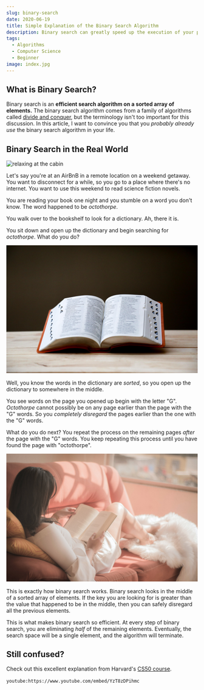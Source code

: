 ```yaml
---
slug: binary-search
date: 2020-06-19
title: Simple Explanation of the Binary Search Algorithm
description: Binary search can greatly speed up the execution of your programs
tags:
  - Algorithms
  - Computer Science
  - Beginner
image: index.jpg
---
```


## What is Binary Search?

Binary search is an **efficient search algorithm on a sorted array of
elements.** The binary search algorithm comes from a family of algorithms called
[divide and conquer](https://www.khanacademy.org/computing/computer-science/algorithms/merge-sort/a/divide-and-conquer-algorithms),
but the terminology isn't too important for this discussion. In this article, I
want to convince you that you _probably already use_ the binary search algorithm
in your life.

## Binary Search in the Real World

![relaxing at the cabin](relax.jpg)

Let's say you're at an AirBnB in a remote location on a weekend getaway. You
want to disconnect for a while, so you go to a place where there's no internet.
You want to use this weekend to read science fiction novels.

You are reading your book one night and you stumble on a word you don't know.
The word happened to be _octothorpe_.

You walk over to the bookshelf to look for a dictionary. Ah, there it is.

You sit down and open up the dictionary and begin searching for _octothorpe_.
What do you do?

![dictionary](dictionary.jpg)

Well, you know the words in the dictionary are _sorted_, so you open up the
dictionary to somewhere in the middle.

You see words on the page you opened up begin with the letter "G". _Octothorpe_
cannot possibly be on any page earlier than the page with the "G" words. So you
_completely disregard_ the pages earlier than the one with the "G" words.

What do you do next? You repeat the process on the remaining pages _after_ the
page with the "G" words. You keep repeating this process until you have found
the page with "octothorpe".

![lady reading on couch](reading.jpg)

This is exactly how binary search works. Binary search looks in the middle of a
sorted array of elements. If the key you are looking for is greater than the
value that happened to be in the middle, then you can safely disregard all the
previous elements.

This is what makes binary search so efficient. At every step of binary search,
you are eliminating _half_ of the remaining elements. Eventually, the search
space will be a single element, and the algorithm will terminate.

## Still confused?

Check out this excellent explanation from Harvard's
[CS50 course](https://www.edx.org/course/cs50s-introduction-to-computer-science).

`youtube:https://www.youtube.com/embed/YzT8zDPihmc`
